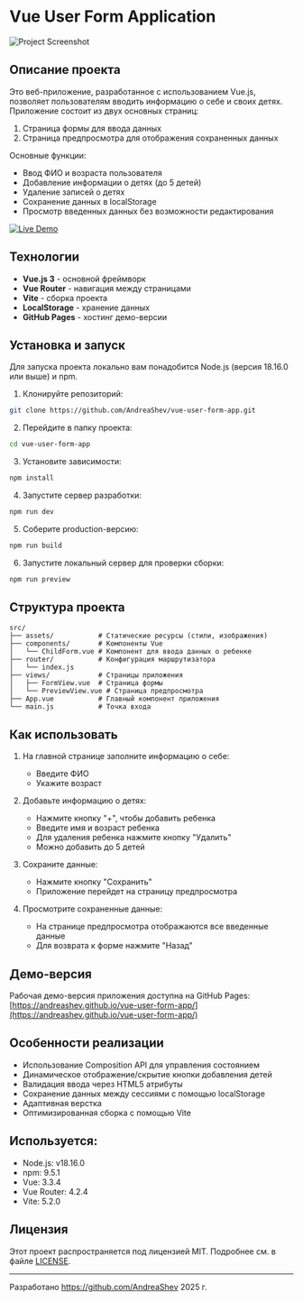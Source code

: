 
# Vue User Form Application

![Project Screenshot](screenshot.png)

## Описание проекта

Это веб-приложение, разработанное с использованием Vue.js, позволяет пользователям вводить информацию о себе и своих детях. Приложение состоит из двух основных страниц:
1. Страница формы для ввода данных
2. Страница предпросмотра для отображения сохраненных данных

Основные функции:
- Ввод ФИО и возраста пользователя
- Добавление информации о детях (до 5 детей)
- Удаление записей о детях
- Сохранение данных в localStorage
- Просмотр введенных данных без возможности редактирования

[![Live Demo](https://img.shields.io/badge/demo-live-green.svg)](https://andreashev.github.io/vue-user-form-app/)

## Технологии

- **Vue.js 3** - основной фреймворк
- **Vue Router** - навигация между страницами
- **Vite** - сборка проекта
- **LocalStorage** - хранение данных
- **GitHub Pages** - хостинг демо-версии

## Установка и запуск

Для запуска проекта локально вам понадобится Node.js (версия 18.16.0 или выше) и npm.

1. Клонируйте репозиторий:
```bash
git clone https://github.com/AndreaShev/vue-user-form-app.git
```

2. Перейдите в папку проекта:
```bash
cd vue-user-form-app
```

3. Установите зависимости:
```bash
npm install
```

4. Запустите сервер разработки:
```bash
npm run dev
```

5. Соберите production-версию:
```bash
npm run build
```

6. Запустите локальный сервер для проверки сборки:
```bash
npm run preview
```

## Структура проекта

```
src/
├── assets/           # Статические ресурсы (стили, изображения)
├── components/       # Компоненты Vue
│   └── ChildForm.vue # Компонент для ввода данных о ребенке
├── router/           # Конфигурация маршрутизатора
│   └── index.js
├── views/            # Страницы приложения
│   ├── FormView.vue  # Страница формы
│   └── PreviewView.vue # Страница предпросмотра
├── App.vue           # Главный компонент приложения
└── main.js           # Точка входа
```

## Как использовать

1. На главной странице заполните информацию о себе:
   - Введите ФИО
   - Укажите возраст

2. Добавьте информацию о детях:
   - Нажмите кнопку "+", чтобы добавить ребенка
   - Введите имя и возраст ребенка
   - Для удаления ребенка нажмите кнопку "Удалить"
   - Можно добавить до 5 детей

3. Сохраните данные:
   - Нажмите кнопку "Сохранить"
   - Приложение перейдет на страницу предпросмотра

4. Просмотрите сохраненные данные:
   - На странице предпросмотра отображаются все введенные данные
   - Для возврата к форме нажмите "Назад"

## Демо-версия

Рабочая демо-версия приложения доступна на GitHub Pages:  
[https://andreashev.github.io/vue-user-form-app/](https://andreashev.github.io/vue-user-form-app/)


## Особенности реализации

- Использование Composition API для управления состоянием
- Динамическое отображение/скрытие кнопки добавления детей
- Валидация ввода через HTML5 атрибуты
- Сохранение данных между сессиями с помощью localStorage
- Адаптивная верстка
- Оптимизированная сборка с помощью Vite

##  Используется:
- Node.js: v18.16.0
- npm: 9.5.1
- Vue: 3.3.4
- Vue Router: 4.2.4
- Vite: 5.2.0

## Лицензия

Этот проект распространяется под лицензией MIT. Подробнее см. в файле [LICENSE](LICENSE).

---

Разработано https://github.com/AndreaShev 
2025 г.



